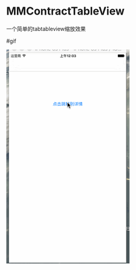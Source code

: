 # MMContractTableView
一个简单的tabtableview缩放效果

#gif


![image](https://github.com/flyready/MMContractTableView/blob/master/xiaoguo.gif)
